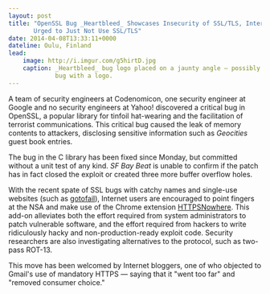 ```yaml
---
layout: post
title: "OpenSSL Bug _Heartbleed_ Showcases Insecurity of SSL/TLS, Internet Users
       Urged to Just Not Use SSL/TLS"
date: 2014-04-08T13:33:11+0000
dateline: Oulu, Finland
lead:
    image: http://i.imgur.com/g5hirtD.jpg
    caption: _Heartbleed_ bug logo placed on a jaunty angle — possibly the only
             bug with a logo.
---
```


A team of security engineers at Codenomicon, one security engineer at Google and
no security engineers at Yahoo! discovered a critical bug in OpenSSL, a popular
library for tinfoil hat-wearing and the facilitation of terrorist
communications. This critical bug caused the leak of memory contents to
attackers, disclosing sensitive information such as _Geocities_ guest book
entries.

The bug in the C library has been fixed since Monday, but committed without a
unit test of any kind. _SF Bay Beat_ is unable to confirm if the patch has in
fact closed the exploit or created three more buffer overflow holes.

With the recent spate of SSL bugs with catchy names and single-use websites
(such as [gotofail](https://gotofail.com/)), Internet users are encouraged to
point fingers at the NSA and make use of the Chrome extension
[HTTPSNowhere](http://avengingsyndrome.github.io/HTTPSNoWhere/). This add-on
alleviates both the effort required from system administrators to patch
vulnerable software, and the effort required from hackers to write ridiculously
hacky and non-production-ready exploit code. Security researchers are also
investigating alternatives to the protocol, such as two-pass ROT-13.

This move has been welcomed by Internet bloggers, one of who objected to Gmail's
use of mandatory HTTPS — saying that it "went too far" and "removed consumer
choice."
